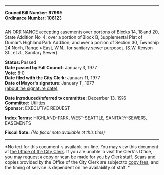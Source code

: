 * * * * *  
  
**Council Bill Number: [](#h0)[](#h2)97999**   
**Ordinance Number: 106123**  
  
* * * * *  
  
AN ORDINANCE accepting easements over portions of Blocks 14, 18 and 20, State Addition No. 4; over a portion of Block B, Supplemental Plat of Dumar's Highland Park Addition; and over a portion of Section 30, Township 24 North, Range 4 East, W.M., for sanitary sewer purposes. (S.W. Kenyon St., et al., Sanitary Sewer)  
  
**Status:** Passed   
**Date passed by Full Council:** January 3, 1977   
**Vote:** 8-0   
**Date filed with the City Clerk:** January 11, 1977   
**Date of Mayor's signature:** January 11, 1977   
[(about the signature date)](/~public/approvaldate.htm)   
  
  
**Date introduced/referred to committee:** December 13, 1976   
**Committee:** Utilities   
**Sponsor:** EXECUTIVE REQUEST   
  
**Index Terms:** HIGHLAND-PARK, WEST-SEATTLE, SANITARY-SEWERS, EASEMENTS  
  
**Fiscal Note:** *(No fiscal note available at this time)*  
  
* * * * *  
  
*No text for this document is available on-line. You may view this document at [the Office of the City Clerk](http://www.seattle.gov/leg/clerk/contactUs.htm). If you are unable to visit the Clerk's Office, you may request a copy or scan be made for you by Clerk staff. Scans and copies provided by the Office of the City Clerk are subject to [copy fees](http://clerk.seattle.gov/~public/clerkfees.htm), and the timing of service is dependent on the availability of staff. *  
  
  
